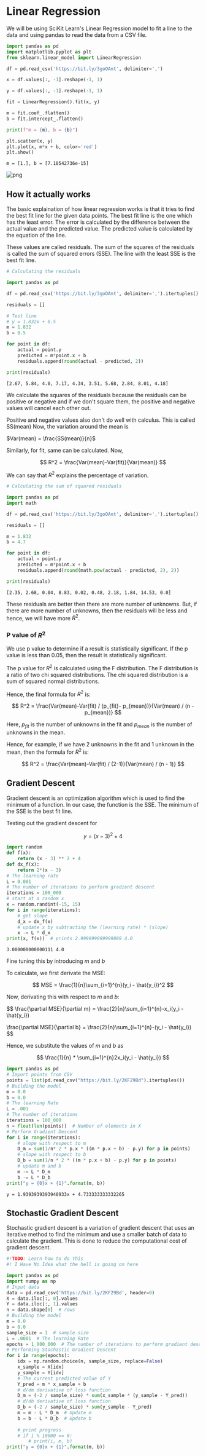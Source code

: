 # Linear Regression

We will be using SciKit Learn's Linear Regression model to fit a line to the data and using pandas to read the data from a CSV file.


```python
import pandas as pd
import matplotlib.pyplot as plt
from sklearn.linear_model import LinearRegression
```


```python
df = pd.read_csv('https://bit.ly/3goOAnt', delimiter=',')

x = df.values[:, -1].reshape(-1, 1)

y = df.values[:, -1].reshape(-1, 1)

fit = LinearRegression().fit(x, y)

m = fit.coef_.flatten()
b = fit.intercept_.flatten()

print(f"m = {m}, b = {b}")

plt.scatter(x, y)
plt.plot(x, m*x + b, color='red')
plt.show()
```

    m = [1.], b = [7.10542736e-15]
    


    
![png](regression_files/regression_2_1.png)
    


## How it actually works

The basic explaination of how linear regression works is that it tries to find the best fit line for the given data points. The best fit line is the one which has the least error. The error is calculated by the difference between the actual value and the predicted value. The predicted value is calculated by the equation of the line.

These values are called residuals. The sum of the squares of the residuals is called the sum of squared errors (SSE). The line with the least SSE is the best fit line.


```python
# Calculating the residuals

import pandas as pd

df = pd.read_csv('https://bit.ly/3goOAnt', delimiter=',').itertuples()

residuals = []

# Test line
# y = 1.832x + 0.5
m = 1.832
b = 0.5

for point in df:
    actual = point.y
    predicted = m*point.x + b
    residuals.append(round(actual - predicted, 2))

print(residuals)
```

    [2.67, 5.84, 4.0, 7.17, 4.34, 3.51, 5.68, 2.84, 8.01, 4.18]
    

We calculate the squares of the residuals because the residuals can be positive or negative and if we don't square them, the positive and negative values will cancel each other out.

Positive and negative values also don't do well with calculus.
This is called SS(mean)
Now, the variation around the mean is 

$Var(mean) = \frac{SS(mean)}{n}$

Similarly, for fit, same can be calculated.
Now,

$$
R^2 = \frac{Var(mean)-Var(fit)}{Var(mean)}
$$

We can say that $R^2$ explains the percentage of variation.
```python
# Calculating the sum of squared residuals

import pandas as pd
import math

df = pd.read_csv('https://bit.ly/3goOAnt', delimiter=',').itertuples()

residuals = []

m = 1.832
b = 4.7

for point in df:
    actual = point.y
    predicted = m*point.x + b
    residuals.append(round(math.pow(actual - predicted, 2), 2))

print(residuals)
```

```
[2.35, 2.68, 0.04, 8.83, 0.02, 0.48, 2.18, 1.84, 14.53, 0.0]
```
    
These residuals are better then there are more number of unknowns. But, if there are more number of unknowns, then the residuals will be less and hence, we will have more $R^2$.

### P value of $R^2$

We use p value to determine if a result is statistically significant. If the p value is less than 0.05, then the result is statistically significant.

The p value for $R^2$ is calculated using the F distribution. The F distribution is a ratio of two chi squared distributions. The chi squared distribution is a sum of squared normal distributions.

Hence, the final formula for $R^2$ is:

$$
R^2 = \frac{Var(mean)-Var(fit) / (p_{fit}- p_{mean})}{Var(mean) / (n - p_{mean})}
$$

Here,
$p_{fit}$ is the number of unknowns in the fit and $p_{mean}$ is the number of unknowns in the mean.

Hence, for example, if we have 2 unknowns in the fit and 1 unknown in the mean, then the formula for $R^2$ is:

$$
R^2 = \frac{Var(mean)-Var(fit) / (2-1)}{Var(mean) / (n - 1)}
$$

## Gradient Descent

Gradient descent is an optimization algorithm which is used to find the minimum of a function. In our case, the function is the SSE. The minimum of the SSE is the best fit line.

Testing out the gradient descent for

$$
y = (x-3)^2 + 4
$$

```python
import random
def f(x):
    return (x - 3) ** 2 + 4
def dx_f(x):
    return 2*(x - 3)
# The learning rate
L = 0.001
# The number of iterations to perform gradient descent
iterations = 100_000
# start at a random x
x = random.randint(-15, 15)
for i in range(iterations):
    # get slope
    d_x = dx_f(x)
    # update x by subtracting the (learning rate) * (slope)
    x -= L * d_x
print(x, f(x))  # prints 2.999999999999889 4.0

```

    3.000000000000111 4.0
    

Fine tuning this by introducing 
$m$ and 
$b$

To calculate, we first derivate the MSE:

$$
MSE = \frac{1}{n}\sum_{i=1}^{n}(y_i - \hat{y_i})^2
$$

Now, derivating this with respect to $m$ and $b$:

$$
\frac{\partial MSE}{\partial m} = \frac{2}{n}\sum_{i=1}^{n}-x_i(y_i - \hat{y_i})

\frac{\partial MSE}{\partial b} = \frac{2}{n}\sum_{i=1}^{n}-(y_i - \hat{y_i})
$$

Hence, we substitute the values of $m$ and $b$ as 

$$
\frac{1}{n} * \sum_{i=1}^{n}2x_i(y_i - \hat{y_i})
$$


```python
import pandas as pd
# Import points from CSV
points = list(pd.read_csv("https://bit.ly/2KF29Bd").itertuples())
# Building the model
m = 0.0
b = 0.0
# The learning Rate
L = .001
# The number of iterations
iterations = 100_000
n = float(len(points))  # Number of elements in X
# Perform Gradient Descent
for i in range(iterations):
    # slope with respect to m
    D_m = sum(1/n* 2 * p.x * ((m * p.x + b) - p.y) for p in points)
    # slope with respect to b
    D_b = sum(1/n * 2 * ((m * p.x + b) - p.y) for p in points)
    # update m and b
    m -= L * D_m
    b -= L * D_b
print("y = {0}x + {1}".format(m, b))

```

    y = 1.9393939393940933x + 4.733333333332265
    

## Stochastic Gradient Descent

Stochastic gradient descent is a variation of gradient descent that uses an iterative method to find the minimum and use a smaller batch of data to calculate the gradient. This is done to reduce the computational cost of gradient descent.


```python
#!TODO: Learn how to do this
#! I Have No Idea what the hell is going on here

import pandas as pd
import numpy as np
# Input data
data = pd.read_csv('https://bit.ly/2KF29Bd', header=0)
X = data.iloc[:, 0].values
Y = data.iloc[:, 1].values
n = data.shape[0]  # rows
# Building the model
m = 0.0
b = 0.0
sample_size = 1  # sample size
L = .0001  # The learning Rate
epochs = 1_000_000  # The number of iterations to perform gradient descent
# Performing Stochastic Gradient Descent
for i in range(epochs):
    idx = np.random.choice(n, sample_size, replace=False)
    x_sample = X[idx]
    y_sample = Y[idx]
    # The current predicted value of Y
    Y_pred = m * x_sample + b
    # d/dm derivative of loss function
    D_m = (-2 / sample_size) * sum(x_sample * (y_sample - Y_pred))
    # d/db derivative of loss function
    D_b = (-2 / sample_size) * sum(y_sample - Y_pred)
    m = m - L * D_m  # Update m
    b = b - L * D_b  # Update b
    
    # print progress
    # if i % 10000 == 0:
        # print(i, m, b)
print("y = {0}x + {1}".format(m, b))
```

